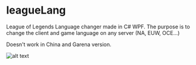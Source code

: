 # leagueLang
League of Legends Language changer made in C# WPF.
The purpose is to change the client and game language on any server (NA, EUW, OCE...)

Doesn't work in China and Garena version.

![alt text](https://i.imgur.com/D5Wx7nc.png)
